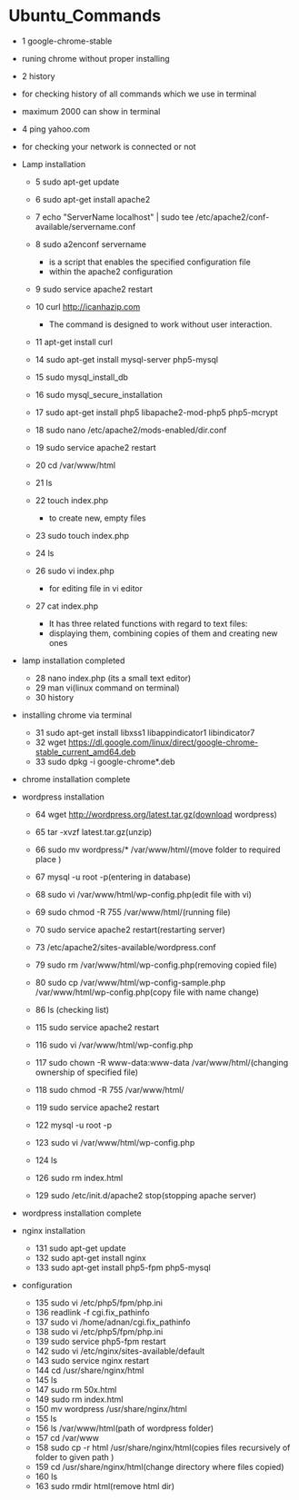 # Ubuntu_Commands
* 1  google-chrome-stable
* runing chrome without proper installing
*  2  history
* for checking history of all commands which we use in terminal
* maximum 2000 can show in terminal
   
* 4  ping yahoo.com
* for checking your network is connected or not
* Lamp installation
   * 5  sudo apt-get update
   * 6  sudo apt-get install apache2
   * 7  echo "ServerName localhost" | sudo tee /etc/apache2/conf-available/servername.conf
   * 8  sudo a2enconf servername
     * is  a  script  that  enables the specified configuration file
     * within the apache2 configuration
   * 9  sudo service apache2 restart
   * 10  curl http://icanhazip.com
     * The command is designed to work without user interaction.
   * 11  apt-get install curl
 
   * 14  sudo apt-get install mysql-server php5-mysql
   * 15  sudo mysql_install_db
   * 16  sudo mysql_secure_installation
   * 17  sudo apt-get install php5 libapache2-mod-php5 php5-mcrypt
   * 18  sudo nano /etc/apache2/mods-enabled/dir.conf
   * 19  sudo service apache2 restart
   * 20  cd /var/www/html
   * 21  ls
   * 22  touch index.php
     * to create new, empty files
   * 23  sudo touch index.php
   * 24  ls

   * 26  sudo vi index.php
     * for editing file in vi editor
   * 27  cat index.php
     * It has three related functions with regard to text files: 
     * displaying them, combining copies of them and creating new ones
* lamp installation completed
   * 28  nano index.php (its a small text editor)
   * 29  man vi(linux command on terminal)
   * 30  history
* installing chrome via terminal
   * 31  sudo apt-get install libxss1 libappindicator1 libindicator7
   * 32  wget https://dl.google.com/linux/direct/google-chrome-stable_current_amd64.deb
   * 33  sudo dpkg -i google-chrome*.deb
* chrome installation complete


* wordpress installation
   * 64  wget http://wordpress.org/latest.tar.gz(download wordpress)
   * 65  tar -xvzf latest.tar.gz(unzip)
   * 66  sudo mv wordpress/* /var/www/html/(move folder to required place )
   * 67  mysql -u root -p(entering in database)
   * 68  sudo vi /var/www/html/wp-config.php(edit file with vi)
   * 69  sudo chmod -R 755 /var/www/html/(running file)
   * 70  sudo service apache2 restart(restarting server)
   * 73  /etc/apache2/sites-available/wordpress.conf
   * 79  sudo rm /var/www/html/wp-config.php(removing copied file)
   * 80  sudo cp /var/www/html/wp-config-sample.php /var/www/html/wp-config.php(copy file with name change)

   * 86  ls (checking list)
   * 115  sudo service apache2 restart
   * 116  sudo vi /var/www/html/wp-config.php
   * 117  sudo chown -R www-data:www-data /var/www/html/(changing ownership of specified file)
   * 118  sudo chmod -R 755 /var/www/html/
   * 119  sudo service apache2 restart
 
   * 122  mysql -u root -p
   * 123  sudo vi /var/www/html/wp-config.php
   * 124  ls
 
   * 126  sudo rm index.html

   * 129  sudo /etc/init.d/apache2 stop(stopping apache server)
 * wordpress installation complete
* nginx installation
  * 131  sudo apt-get update
  * 132  sudo apt-get install nginx
  * 133  sudo apt-get install php5-fpm php5-mysql
* configuration
  * 135  sudo vi /etc/php5/fpm/php.ini
  * 136  readlink -f cgi.fix_pathinfo
  * 137  sudo vi /home/adnan/cgi.fix_pathinfo
  * 138  sudo vi /etc/php5/fpm/php.ini
  * 139  sudo service php5-fpm restart
  * 142  sudo vi /etc/nginx/sites-available/default
  * 143  sudo service nginx restart
  * 144  cd /usr/share/nginx/html
  * 145  ls
  * 147  sudo rm 50x.html 
  * 149  sudo rm index.html 
  * 150  mv wordpress /usr/share/nginx/html
  * 155  ls
  * 156  ls /var/www/html(path of wordpress folder)
  * 157  cd /var/www
  * 158  sudo cp -r html /usr/share/nginx/html(copies files recursively of folder to given path )
  * 159  cd /usr/share/nginx/html(change directory where files copied)
  * 160  ls
  * 163  sudo rmdir html(remove html dir)
